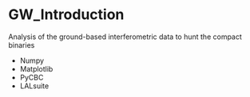 # GW_Introduction
Analysis of the ground-based interferometric data to hunt the compact binaries
<ul>
  <li>Numpy</li>
  <li>Matplotlib</li>
  <li>PyCBC</li>
  <li>LALsuite</li>
</ul>
